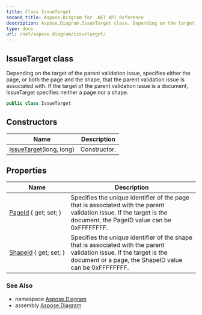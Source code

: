 ```yaml
---
title: Class IssueTarget
second_title: Aspose.Diagram for .NET API Reference
description: Aspose.Diagram.IssueTarget class. Depending on the target of the parent validation issue specifies either the page or both the page and the shape that the parent validation issue is associated with. If the target of the parent validation issue is a document IssueTarget specifies neither a page nor a shape
type: docs
url: /net/aspose.diagram/issuetarget/
---
```

## IssueTarget class

Depending on the target of the parent validation issue, specifies either the page, or both the page and the shape, that the parent validation issue is associated with. If the target of the parent validation issue is a document, IssueTarget specifies neither a page nor a shape.

```csharp
public class IssueTarget
```

## Constructors

| Name | Description |
| --- | --- |
| [IssueTarget](issuetarget/)(long, long) | Constructor. |

## Properties

| Name | Description |
| --- | --- |
| [PageId](../../aspose.diagram/issuetarget/pageid/) { get; set; } | Specifies the unique identifier of the page that is associated with the parent validation issue. If the target is the document, the PageID value can be 0xFFFFFFFF. |
| [ShapeId](../../aspose.diagram/issuetarget/shapeid/) { get; set; } | Specifies the unique identifier of the shape that is associated with the parent validation issue. If the target is the document or a page, the ShapeID value can be 0xFFFFFFFF. |

### See Also

* namespace [Aspose.Diagram](../../aspose.diagram/)
* assembly [Aspose.Diagram](../../)


